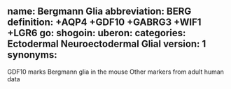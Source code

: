 name: Bergmann Glia
abbreviation: BERG
definition: +AQP4 +GDF10 +GABRG3 +WIF1 +LGR6
go:
shogoin: 
uberon:
categories: Ectodermal Neuroectodermal Glial
version: 1
synonyms:
---

GDF10 marks Bergmann glia in the mouse
Other markers from adult human data
